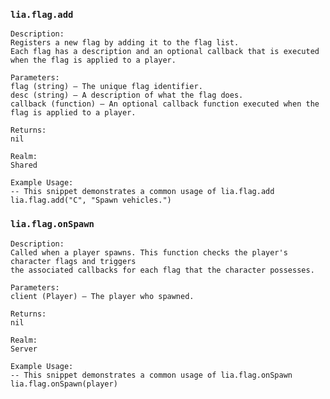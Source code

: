 ### `lia.flag.add`

    
    Description:
    Registers a new flag by adding it to the flag list.
    Each flag has a description and an optional callback that is executed when the flag is applied to a player.
    
    Parameters:
    flag (string) – The unique flag identifier.
    desc (string) – A description of what the flag does.
    callback (function) – An optional callback function executed when the flag is applied to a player.
    
    Returns:
    nil
    
    Realm:
    Shared
    
    Example Usage:
    -- This snippet demonstrates a common usage of lia.flag.add
    lia.flag.add("C", "Spawn vehicles.")

### `lia.flag.onSpawn`

    
    Description:
    Called when a player spawns. This function checks the player's character flags and triggers
    the associated callbacks for each flag that the character possesses.
    
    Parameters:
    client (Player) – The player who spawned.
    
    Returns:
    nil
    
    Realm:
    Server
    
    Example Usage:
    -- This snippet demonstrates a common usage of lia.flag.onSpawn
    lia.flag.onSpawn(player)
